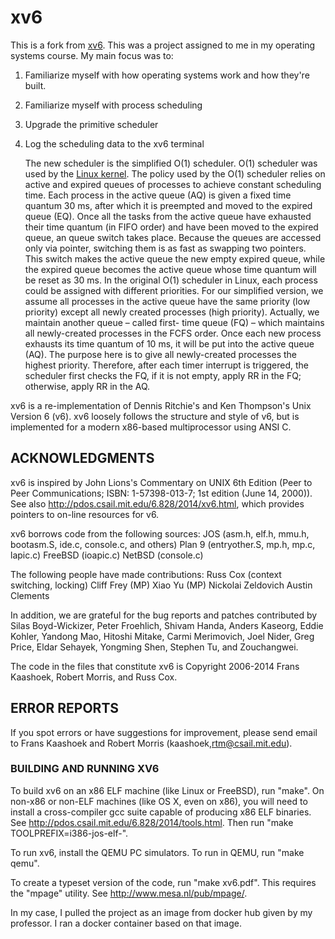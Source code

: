 ﻿# xv6

This is a fork from [xv6](https://github.com/mit-pdos/xv6-public).
This was a project assigned to me in my operating systems course. My main focus was to:

1. Familiarize myself with how operating systems work and how they're built.
2. Familiarize myself with process scheduling
3. Upgrade the primitive scheduler
4. Log the scheduling data to the xv6 terminal

   The new scheduler is the simplified O(1) scheduler. O(1) scheduler was used by the [Linux kernel](http://www.informit.com/articles/article.aspx?p=101760&seqNum=2).
   The policy used by the O(1) scheduler relies on active and expired queues of processes to
   achieve constant scheduling time. Each process in the active queue (AQ) is given a fixed time quantum
   30 ms, after which it is preempted and moved to the expired queue (EQ). Once all the tasks from the
   active queue have exhausted their time quantum (in FIFO order) and have been moved to the expired
   queue, an queue switch takes place. Because the queues are accessed only via pointer, switching them
   is as fast as swapping two pointers. This switch makes the active queue the new empty expired queue,
   while the expired queue becomes the active queue whose time quantum will be reset as 30 ms.
   In the original O(1) scheduler in Linux, each process could be assigned with different priorities. For
   our simplified version, we assume all processes in the active queue have the same priority (low priority)
   except all newly created processes (high priority). Actually, we maintain another queue – called first-
   time queue (FQ) – which maintains all newly-created processes in the FCFS order. Once each new
   process exhausts its time quantum of 10 ms, it will be put into the active queue (AQ). The purpose here is to
   give all newly-created processes the highest priority.
   Therefore, after each timer interrupt is triggered, the scheduler first checks the FQ, if it is not empty, apply RR in the FQ; otherwise, apply RR in the AQ.

xv6 is a re-implementation of Dennis Ritchie's and Ken Thompson's Unix
Version 6 (v6). xv6 loosely follows the structure and style of v6,
but is implemented for a modern x86-based multiprocessor using ANSI C.

## ACKNOWLEDGMENTS

xv6 is inspired by John Lions's Commentary on UNIX 6th Edition (Peer
to Peer Communications; ISBN: 1-57398-013-7; 1st edition (June 14,
2000)). See also http://pdos.csail.mit.edu/6.828/2014/xv6.html, which
provides pointers to on-line resources for v6.

xv6 borrows code from the following sources:
JOS (asm.h, elf.h, mmu.h, bootasm.S, ide.c, console.c, and others)
Plan 9 (entryother.S, mp.h, mp.c, lapic.c)
FreeBSD (ioapic.c)
NetBSD (console.c)

The following people have made contributions:
Russ Cox (context switching, locking)
Cliff Frey (MP)
Xiao Yu (MP)
Nickolai Zeldovich
Austin Clements

In addition, we are grateful for the bug reports and patches contributed by
Silas Boyd-Wickizer, Peter Froehlich, Shivam Handa, Anders Kaseorg, Eddie
Kohler, Yandong Mao, Hitoshi Mitake, Carmi Merimovich, Joel Nider, Greg Price,
Eldar Sehayek, Yongming Shen, Stephen Tu, and Zouchangwei.

The code in the files that constitute xv6 is
Copyright 2006-2014 Frans Kaashoek, Robert Morris, and Russ Cox.

## ERROR REPORTS

If you spot errors or have suggestions for improvement, please send
email to Frans Kaashoek and Robert Morris (kaashoek,rtm@csail.mit.edu).

### BUILDING AND RUNNING XV6

To build xv6 on an x86 ELF machine (like Linux or FreeBSD), run "make".
On non-x86 or non-ELF machines (like OS X, even on x86), you will
need to install a cross-compiler gcc suite capable of producing x86 ELF
binaries. See http://pdos.csail.mit.edu/6.828/2014/tools.html.
Then run "make TOOLPREFIX=i386-jos-elf-".

To run xv6, install the QEMU PC simulators. To run in QEMU, run "make qemu".

To create a typeset version of the code, run "make xv6.pdf". This
requires the "mpage" utility. See http://www.mesa.nl/pub/mpage/.

In my case, I pulled the project as an image from docker hub given by my professor. I ran a docker container based on that image.
